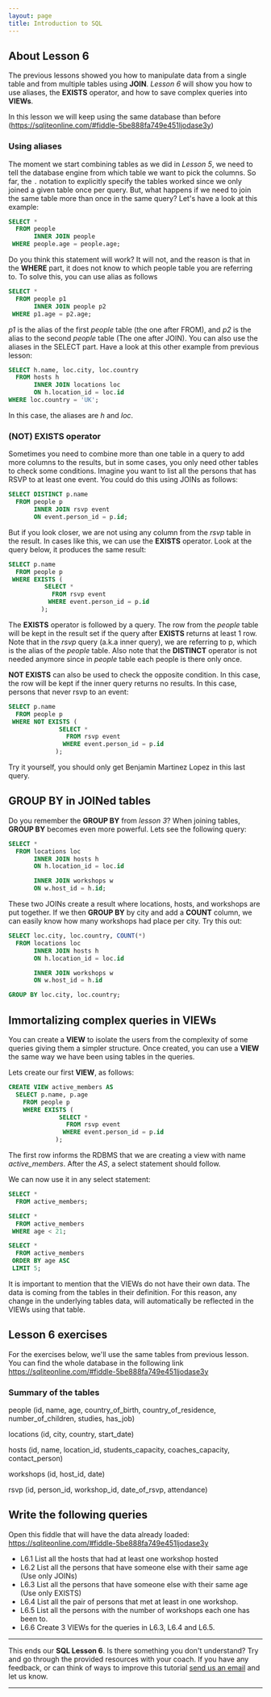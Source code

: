 ```yaml
---
layout: page
title: Introduction to SQL
---
```


## About Lesson 6

The previous lessons showed you how to manipulate data from a single table and from multiple tables using **JOIN**. _Lesson 6_ will show you how to use aliases, the **EXISTS** operator, and how to save complex queries into **VIEWs**.

In this lesson we will keep using the same database than before (https://sqliteonline.com/#fiddle-5be888fa749e451ljodase3y)

### Using aliases

The moment we start combining tables as we did in _Lesson 5_, we need to tell the database engine from which table we want to pick the columns. So far, the `.` notation to explicitly specify the tables worked since we only joined a given table once per query. But, what happens if we need to join the same table more than once in the same query? Let's have a look at this example:

```SQL
SELECT *
  FROM people
       INNER JOIN people
 WHERE people.age = people.age;
```

Do you think this statement will work? It will not, and the reason is that in the **WHERE** part, it does not know to which people table you are referring to. To solve this, you can use alias as follows

```SQL
SELECT *
  FROM people p1
       INNER JOIN people p2
 WHERE p1.age = p2.age;
```

_p1_ is the alias of the first _people_ table (the one after FROM), and _p2_ is the alias to the second _people_ table (The one after JOIN). You can also use the aliases in the SELECT part. Have a look at this other example from previous lesson:


```SQL
SELECT h.name, loc.city, loc.country
  FROM hosts h
       INNER JOIN locations loc
       ON h.location_id = loc.id
WHERE loc.country = 'UK';
```
In this case, the aliases are _h_ and _loc_.

### (NOT) EXISTS operator

Sometimes you need to combine more than one table in a query to add more columns to the results, but in some cases, you only need other tables to check some conditions. Imagine you want to list all the persons that has RSVP to at least one event. You could do this using JOINs as follows:

```SQL
SELECT DISTINCT p.name
  FROM people p
       INNER JOIN rsvp event
       ON event.person_id = p.id;
```

But if you look closer, we are not using any column from the _rsvp_ table in the result. In cases like this, we can use the **EXISTS** operator. Look at the query below, it produces the same result:

```SQL
SELECT p.name
  FROM people p
 WHERE EXISTS (
          SELECT *
            FROM rsvp event
           WHERE event.person_id = p.id
         );
```

The **EXISTS** operator is followed by a query. The row from the _people_ table will be kept in the result set if the query after **EXISTS** returns at least 1 row.
Note that in the _rsvp_ query (a.k.a inner query), we are referring to p, which is the alias of the _people_ table. Also note that the **DISTINCT** operator is not needed anymore since in _people_ table each people is there only once.

**NOT EXISTS** can also be used to check the opposite condition. In this case, the row will be kept if the inner query returns no results. In this case, persons that never rsvp to an event:

```SQL
SELECT p.name
  FROM people p
 WHERE NOT EXISTS (
              SELECT *
                FROM rsvp event
               WHERE event.person_id = p.id
             );
```
Try it yourself, you should only get Benjamin Martinez Lopez in this last query.

## GROUP BY in JOINed tables

Do you remember the **GROUP BY** from _lesson 3_? When joining tables, **GROUP BY** becomes even more powerful. Lets see the following query:

```SQL
SELECT *
  FROM locations loc
       INNER JOIN hosts h
       ON h.location_id = loc.id

       INNER JOIN workshops w
       ON w.host_id = h.id;
```
These two JOINs create a result where locations, hosts, and workshops are put together. If we then **GROUP BY** by city and add a **COUNT** column, we can easily know how many workshops had place per city. Try this out:

```SQL
SELECT loc.city, loc.country, COUNT(*)
  FROM locations loc
       INNER JOIN hosts h
       ON h.location_id = loc.id

       INNER JOIN workshops w
       ON w.host_id = h.id

GROUP BY loc.city, loc.country;
```

## Immortalizing complex queries in VIEWs

You can create a **VIEW** to isolate the users from the complexity of some queries giving them a simpler structure. Once created, you can use a **VIEW** the same way we have been using tables in the queries.

Lets create our first **VIEW**, as follows:

```SQL
CREATE VIEW active_members AS
  SELECT p.name, p.age
    FROM people p
    WHERE EXISTS (
              SELECT *
                FROM rsvp event
               WHERE event.person_id = p.id
             );
```

The first row informs the RDBMS that we are creating a view with name _active_members_. After the _AS_, a select statement should follow.

We can now use it in any select statement:

```SQL
SELECT *
  FROM active_members;

SELECT *
  FROM active_members
 WHERE age < 21;

SELECT *
  FROM active_members
 ORDER BY age ASC
 LIMIT 5;
```

It is important to mention that the VIEWs do not have their own data. The data is coming from the tables in their definition. For this reason, any change in the underlying tables data, will automatically be reflected in the VIEWs using that table.

## Lesson 6 exercises

For the exercises below, we'll use the same tables from previous lesson. You can find the whole database in the following link https://sqliteonline.com/#fiddle-5be888fa749e451ljodase3y

### Summary of the tables

people (id, name, age, country_of_birth, country_of_residence, number_of_children, studies, has_job)

locations (id, city, country, start_date)

hosts (id, name, location_id, students_capacity, coaches_capacity, contact_person)

workshops (id, host_id, date)

rsvp (id, person_id, workshop_id, date_of_rsvp, attendance)

## Write the following queries

Open this fiddle that will have the data already loaded: https://sqliteonline.com/#fiddle-5be888fa749e451ljodase3y
* L6.1 List all the hosts that had at least one workshop hosted
* L6.2 List all the persons that have someone else with their same age (Use only JOINs)
* L6.3 List all the persons that have someone else with their same age (Use only EXISTS)
* L6.4 List all the pair of persons that met at least in one workshop.
* L6.5 List all the persons with the number of workshops each one has been to.
* L6.6 Create 3 VIEWs for the queries in L6.3, L6.4 and L6.5.

---
This ends our **SQL Lesson 6**. Is there something you don't understand? Try and go through the provided resources with your coach. If you have any feedback, or can think of ways to improve this tutorial [send us an email](mailto:feedback@codebar.io) and let us know.

---
